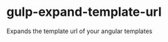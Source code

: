 gulp-expand-template-url
========================

Expands the template url of your angular templates
